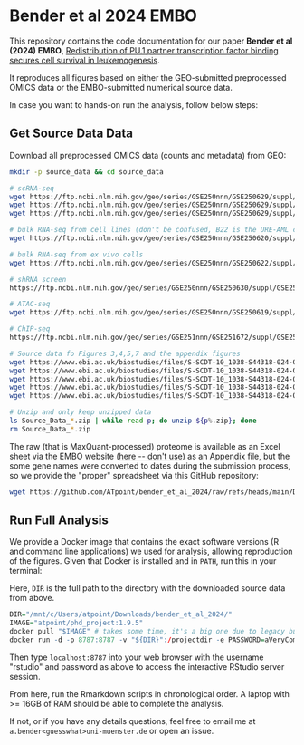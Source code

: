 # Bender et al 2024 EMBO

This repository contains the code documentation for our paper **Bender et al (2024) EMBO**, 
[Redistribution of PU.1 partner transcription factor binding secures cell survival in leukemogenesis](https://www.embopress.org/doi/full/10.1038/s44318-024-00295-y).

It reproduces all figures based on either the GEO-submitted preprocessed OMICS data or the EMBO-submitted numerical source data.

In case you want to hands-on run the analysis, follow below steps:

## Get Source Data Data

Download all preprocessed OMICS data (counts and metadata) from GEO:

```bash
mkdir -p source_data && cd source_data

# scRNA-seq
wget https://ftp.ncbi.nlm.nih.gov/geo/series/GSE250nnn/GSE250629/suppl/GSE250629%5Fscrnaseq%5FrawCounts%5Funfiltered.mtx.gz
wget https://ftp.ncbi.nlm.nih.gov/geo/series/GSE250nnn/GSE250629/suppl/GSE250629%5Fscrnaseq%5Fcoldata%5Funfiltered.tsv.gz
wget https://ftp.ncbi.nlm.nih.gov/geo/series/GSE250nnn/GSE250629/suppl/GSE250629%5Fscrnaseq%5Frowdata%5Funfiltered.tsv.gz

# bulk RNA-seq from cell lines (don't be confused, B22 is the URE-AML cells, I forgot to relabel this before GEO submission)
wget https://ftp.ncbi.nlm.nih.gov/geo/series/GSE250nnn/GSE250620/suppl/GSE250620%5Frnaseq%5Fcelllines%5FrawCounts.tsv.gz

# bulk RNA-seq from ex vivo cells
wget https://ftp.ncbi.nlm.nih.gov/geo/series/GSE250nnn/GSE250622/suppl/GSE250622%5Frnaseq%5FexVivo%5FrawCounts.tsv.gz

# shRNA screen
https://ftp.ncbi.nlm.nih.gov/geo/series/GSE250nnn/GSE250630/suppl/GSE250630%5Fshrna%5Fscreen%5FrawCounts.tsv.gz

# ATAC-seq
wget https://ftp.ncbi.nlm.nih.gov/geo/series/GSE250nnn/GSE250619/suppl/GSE250619%5Fatacseq%5FrawCounts.tsv.gz

# ChIP-seq
https://ftp.ncbi.nlm.nih.gov/geo/series/GSE251nnn/GSE251672/suppl/GSE251672%5Fchipseq%5Frunx1%5FrawCounts.tsv.gz

# Source data fo Figures 3,4,5,7 and the appendix figures
wget https://www.ebi.ac.uk/biostudies/files/S-SCDT-10_1038-S44318-024-00295-Y/Source_Data_Figure_3.zip
wget https://www.ebi.ac.uk/biostudies/files/S-SCDT-10_1038-S44318-024-00295-Y/Source_Data_Figure_4.zip
wget https://www.ebi.ac.uk/biostudies/files/S-SCDT-10_1038-S44318-024-00295-Y/Source_Data_Figure_5.zip
wget https://www.ebi.ac.uk/biostudies/files/S-SCDT-10_1038-S44318-024-00295-Y/Source_Data_Figure_7.zip
wget https://www.ebi.ac.uk/biostudies/files/S-SCDT-10_1038-S44318-024-00295-Y/Source_Data_Appendix.zip

# Unzip and only keep unzipped data
ls Source_Data_*.zip | while read p; do unzip ${p%.zip}; done
rm Source_Data_*.zip
```

The raw (that is MaxQuant-processed) proteome is available as an Excel sheet via the EMBO website ([here -- don't use](https://www.embopress.org/doi/suppl/10.1038/s44318-024-00295-y/suppl_file/44318_2024_295_moesm11_esm.xlsx)) as an Appendix file, but the some gene names were converted to dates during the submission process, so we provide the "proper" spreadsheet via
this GitHub repository:

```bash
wget https://github.com/ATpoint/bender_et_al_2024/raw/refs/heads/main/Dataset_EV_7.xlsx
```

## Run Full Analysis

We provide a Docker image that contains the exact software versions (R and command line applications) we used for analysis, allowing reproduction of the figures. Given that Docker is installed and in `PATH`, run this in your terminal:

Here, `DIR` is the full path to the directory with the downloaded source data from above. 

```r
DIR="/mnt/c/Users/atpoint/Downloads/bender_et_al_2024/"
IMAGE="atpoint/phd_project:1.9.5"
docker pull "$IMAGE" # takes some time, it's a big one due to legacy burden over many years...
docker run -d -p 8787:8787 -v "${DIR}":/projectdir -e PASSWORD=aVeryComplexPassword -e ROOT=TRUE -e IMAGE="$IMAGE" "$IMAGE"
```

Then type `localhost:8787` into your web browser with the username "rstudio" and password as above to access the interactive RStudio server session. 

From here, run the Rmarkdown scripts in chronological order. A laptop with >= 16GB of RAM should be able to complete
the analysis.

If not, or if you have any details questions, feel free to email me at `a.bender<guesswhat>uni-muenster.de` or open an issue.